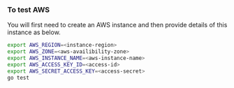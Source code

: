 ### To test AWS

You will first need to create an AWS instance and then provide details of this instance as below.

```bash
export AWS_REGION=<instance-region>
export AWS_ZONE=<aws-availibility-zone>
export AWS_INSTANCE_NAME=<aws-instance-name>
export AWS_ACCESS_KEY_ID=<access-id>
export AWS_SECRET_ACCESS_KEY=<access-secret>
go test
```
